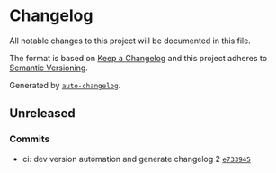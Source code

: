 # Changelog

All notable changes to this project will be documented in this file.

The format is based on [Keep a Changelog](https://keepachangelog.com/en/1.0.0/)
and this project adheres to [Semantic Versioning](https://semver.org/spec/v2.0.0.html).

Generated by [`auto-changelog`](https://github.com/CookPete/auto-changelog).

## Unreleased

### Commits

- ci: dev version automation and generate changelog 2 [`e733945`](https://github.com/cheolwonkim/test/commit/e7339451001ff665b33b354cd47b9a6ee6cbf692)
